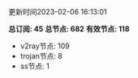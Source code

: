 更新时间2023-02-06 16:13:01

**总订阅: 45**
**总节点: 682**
**有效节点: 118**
- v2ray节点: 109
- trojan节点: 8
- ss节点: 1
